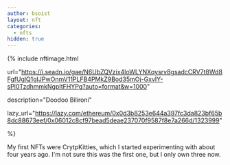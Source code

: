 ```yaml
---
author: bsoist
layout: nft
categories:
  - nfts
hidden: true
---
```

{% include nftimage.html 

url="https://i.seadn.io/gae/N6UbZQVzix4IoWLYNXqysrv8gsadcCRV7t8Wd8FgfUglQ1gIJPwOnmV11PLFB4PMkZ9Bod35mOj-GxvIY-sPl0TzdhmmkNgpItFHYPg?auto=format&w=1000"

description="Doodoo Bilironi"

lazy_url="https://lazy.com/ethereum/0x0d3b8253e644a397fc3da823bf65b8dc88673eef/0x06012c8cf97bead5deae237070f9587f8e7a266d/1323999"

%}

My first NFTs were CrytpKitties, which I started experimenting with about four years ago. I'm not sure this was the first one, but I only own three now. 
